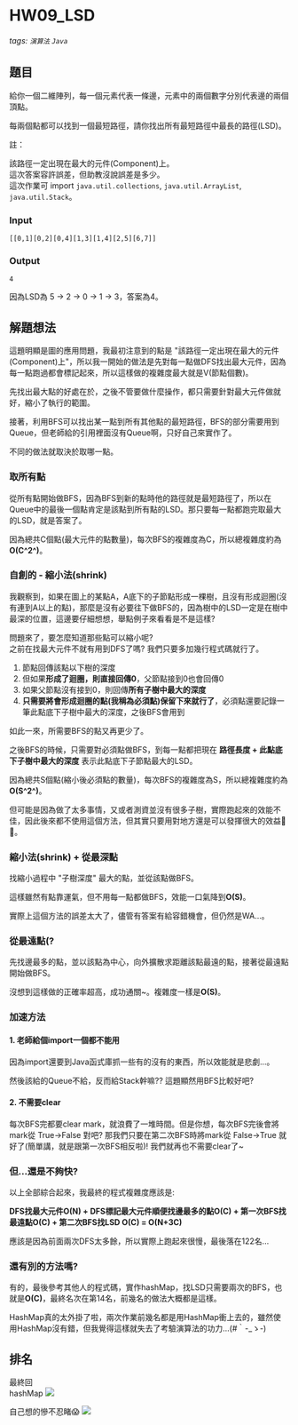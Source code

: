 # HW09_LSD

###### tags: `演算法` `Java`

## 題目
給你一個二維陣列，每一個元素代表一條邊，元素中的兩個數字分別代表邊的兩個頂點。

每兩個點都可以找到一個最短路徑，請你找出所有最短路徑中最長的路徑(LSD)。

註：

該路徑一定出現在最大的元件(Component)上。  
這次答案容許誤差，但助教沒說誤差是多少。  
這次作業可 import `java.util.collections`, `java.util.ArrayList`, `java.util.Stack`。  

### Input
```
[[0,1][0,2][0,4][1,3][1,4][2,5][6,7]]
```

### Output
```
4
```
因為LSD為 5 -> 2 -> 0 -> 1 -> 3，答案為4。

## 解題想法
這題明顯是圖的應用問題，我最初注意到的點是 "該路徑一定出現在最大的元件(Component)上"，所以我一開始的做法是先對每一點做DFS找出最大元件，因為每一點跑過都會標記起來，所以這樣做的複雜度最大就是V(節點個數)。

先找出最大點的好處在於，之後不管要做什麼操作，都只需要針對最大元件做就好，縮小了執行的範圍。

接著，利用BFS可以找出某一點到所有其他點的最短路徑，BFS的部分需要用到Queue，但老師給的引用裡面沒有Queue啊，只好自己來實作了。

不同的做法就取決於取哪一點。
### 取所有點
從所有點開始做BFS，因為BFS到新的點時他的路徑就是最短路徑了，所以在Queue中的最後一個點肯定是該點到所有點的LSD。那只要每一點都跑完取最大的LSD，就是答案了。

因為總共C個點(最大元件的點數量)，每次BFS的複雜度為C，所以總複雜度約為**O(C^2^)**。

### 自創的 - 縮小法(shrink)
我觀察到，如果在圖上的某點A，A底下的子節點形成一棵樹，且沒有形成迴圈(沒有連到A以上的點)，那麼是沒有必要往下做BFS的，因為樹中的LSD一定是在樹中最深的位置，這邊要仔細想想，舉點例子來看看是不是這樣?

問題來了，要怎麼知道那些點可以縮小呢?  
之前在找最大元件不就有用到DFS了嗎? 我們只要多加幾行程式碼就行了。

1. 節點回傳該點以下樹的深度
2. 但如果**形成了迴圈，則直接回傳0**，父節點接到0也會回傳0
3. 如果父節點沒有接到0，則回傳**所有子樹中最大的深度**
4. **只需要將會形成迴圈的點(我稱為必須點)保留下來就行了**，必須點還要記錄一筆此點底下子樹中最大的深度，之後BFS會用到

如此一來，所需要BFS的點又再更少了。

之後BFS的時候，只需要對必須點做BFS，到每一點都把現在 **路徑長度 + 此點底下子樹中最大的深度** 表示此點底下子節點最大的LSD。

因為總共S個點(縮小後必須點的數量)，每次BFS的複雜度為S，所以總複雜度約為**O(S^2^)**。

但可能是因為做了太多事情，又或者測資並沒有很多子樹，實際跑起來的效能不佳，因此後來都不使用這個方法，但其實只要用對地方還是可以發揮很大的效益🦾😎。

### 縮小法(shrink) + 從最深點
找縮小過程中 "子樹深度" 最大的點，並從該點做BFS。

這樣雖然有點靠運氣，但不用每一點都做BFS，效能一口氣降到**O(S)**。

實際上這個方法的誤差太大了，儘管有答案有給容錯機會，但仍然是WA...。

### 從最遠點(?
先找邊最多的點，並以該點為中心，向外擴散求距離該點最遠的點，接著從最遠點開始做BFS。

沒想到這樣做的正確率超高，成功通關~。複雜度一樣是**O(S)**。

### 加速方法
#### 1. 老師給個import一個都不能用
因為import還要到Java函式庫抓一些有的沒有的東西，所以效能就是悲劇...。

然後該給的Queue不給，反而給Stack幹嘛?? 這題顯然用BFS比較好吧?

#### 2. 不需要clear
每次BFS完都要clear mark，就浪費了一堆時間。但是你想，每次BFS完後會將mark從 True->False 對吧? 那我們只要在第二次BFS時將mark從 False->True 就好了(簡單講，就是跟第一次BFS相反啦)! 我們就再也不需要clear了~

### 但...還是不夠快?
以上全部綜合起來，我最終的程式複雜度應該是: 

**DFS找最大元件O(N) + DFS標記最大元件順便找邊最多的點O(C\) + 第一次BFS找最遠點O(C\) + 第二次BFS找LSD O(C\) = O(N+3C)**

應該是因為前面兩次DFS太多餘，所以實際上跑起來很慢，最後落在122名...

### 還有別的方法嗎?
有的，最後參考其他人的程式碼，實作hashMap，找LSD只需要兩次的BFS，也就是**O(C\)**，最終名次在第14名，前幾名的做法大概都是這樣。

HashMap真的太外掛了啦，兩次作業前幾名都是用HashMap衝上去的，雖然使用HashMap沒有錯，但我覺得這樣就失去了考驗演算法的功力...\(#｀-_ゝ-\)

## 排名
最終回  
hashMap
![](https://i.imgur.com/Pf60igD.png)

自己想的慘不忍睹😱
![](https://i.imgur.com/c6afx6f.png)

